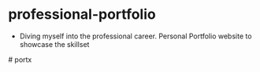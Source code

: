 # professional-portfolio

- Diving myself into the professional career. Personal Portfolio website to showcase the skillset

#   p o r t x  
 